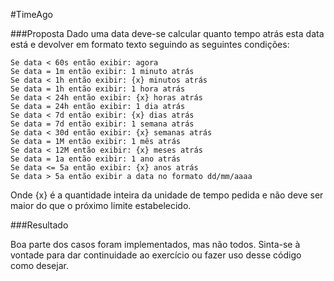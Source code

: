 #TimeAgo

###Proposta
Dado uma data deve-se calcular quanto tempo atrás esta data está e devolver em formato texto seguindo as seguintes condições:

	Se data < 60s então exibir: agora
	Se data = 1m então exibir: 1 minuto atrás
	Se data < 1h então exibir: {x} minutos atrás
	Se data = 1h então exibir: 1 hora atrás
	Se data < 24h então exibir: {x} horas atrás
	Se data = 24h então exibir: 1 dia atrás
	Se data < 7d então exibir: {x} dias atrás
	Se data = 7d então exibir: 1 semana atrás
	Se data < 30d então exibir: {x} semanas atrás
	Se data = 1M então exibir: 1 mês atrás
	Se data < 12M então exibir: {x} meses atrás
	Se data = 1a então exibir: 1 ano atrás
	Se data <= 5a então exibir: {x} anos atrás
	Se data > 5a então exibir a data no formato dd/mm/aaaa
	
Onde {x} é a quantidade inteira da unidade de tempo pedida e não deve ser maior do que o próximo limite estabelecido.

###Resultado

Boa parte dos casos foram implementados, mas não todos.
Sinta-se à vontade para dar continuidade ao exercício ou fazer uso desse código como desejar.
